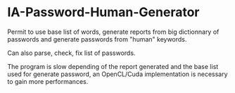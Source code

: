 # IA-Password-Human-Generator
Permit to use base list of words, generate reports from big dictionnary of passwords and generate passwords from "human" keywords.

Can also parse, check, fix list of passwords.

The program is slow depending of the report generated and the base list used for generate password, an OpenCL/Cuda implementation
is necessary to gain more performances.
